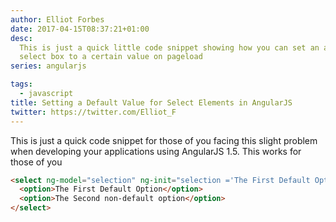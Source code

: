 ```yaml
---
author: Elliot Forbes
date: 2017-04-15T08:37:21+01:00
desc:
  This is just a quick little code snippet showing how you can set an angularjs
  select box to a certain value on pageload
series: angularjs

tags:
  - javascript
title: Setting a Default Value for Select Elements in AngularJS
twitter: https://twitter.com/Elliot_F
---
```


<p>This is just a quick code snippet for those of you facing this slight problem when developing your applications using AngularJS 1.5. This works for those of you </p>

```html
<select ng-model="selection" ng-init="selection ='The First Default Option'">
  <option>The First Default Option</option>
  <option>The Second non-default option</option>
</select>
```
